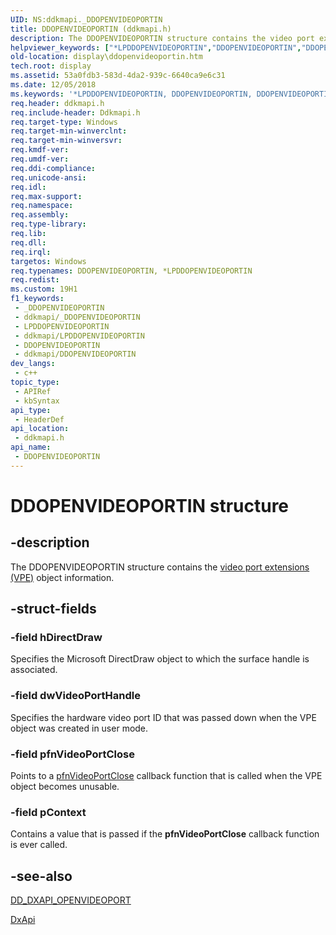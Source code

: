 ```yaml
---
UID: NS:ddkmapi._DDOPENVIDEOPORTIN
title: DDOPENVIDEOPORTIN (ddkmapi.h)
description: The DDOPENVIDEOPORTIN structure contains the video port extensions (VPE) object information.
helpviewer_keywords: ["*LPDDOPENVIDEOPORTIN","DDOPENVIDEOPORTIN","DDOPENVIDEOPORTIN structure [Display Devices]","LPDDOPENVIDEOPORTIN","LPDDOPENVIDEOPORTIN structure pointer [Display Devices]","ddkmapi/DDOPENVIDEOPORTIN","ddkmapi/LPDDOPENVIDEOPORTIN","ddstrcts_946323a4-8ead-46d5-aa18-2a3e1eaef2f1.xml","display.ddopenvideoportin"]
old-location: display\ddopenvideoportin.htm
tech.root: display
ms.assetid: 53a0fdb3-583d-4da2-939c-6640ca9e6c31
ms.date: 12/05/2018
ms.keywords: '*LPDDOPENVIDEOPORTIN, DDOPENVIDEOPORTIN, DDOPENVIDEOPORTIN structure [Display Devices], LPDDOPENVIDEOPORTIN, LPDDOPENVIDEOPORTIN structure pointer [Display Devices], ddkmapi/DDOPENVIDEOPORTIN, ddkmapi/LPDDOPENVIDEOPORTIN, ddstrcts_946323a4-8ead-46d5-aa18-2a3e1eaef2f1.xml, display.ddopenvideoportin'
req.header: ddkmapi.h
req.include-header: Ddkmapi.h
req.target-type: Windows
req.target-min-winverclnt: 
req.target-min-winversvr: 
req.kmdf-ver: 
req.umdf-ver: 
req.ddi-compliance: 
req.unicode-ansi: 
req.idl: 
req.max-support: 
req.namespace: 
req.assembly: 
req.type-library: 
req.lib: 
req.dll: 
req.irql: 
targetos: Windows
req.typenames: DDOPENVIDEOPORTIN, *LPDDOPENVIDEOPORTIN
req.redist: 
ms.custom: 19H1
f1_keywords:
 - _DDOPENVIDEOPORTIN
 - ddkmapi/_DDOPENVIDEOPORTIN
 - LPDDOPENVIDEOPORTIN
 - ddkmapi/LPDDOPENVIDEOPORTIN
 - DDOPENVIDEOPORTIN
 - ddkmapi/DDOPENVIDEOPORTIN
dev_langs:
 - c++
topic_type:
 - APIRef
 - kbSyntax
api_type:
 - HeaderDef
api_location:
 - ddkmapi.h
api_name:
 - DDOPENVIDEOPORTIN
---
```


# DDOPENVIDEOPORTIN structure


## -description

The DDOPENVIDEOPORTIN structure contains the <a href="/windows-hardware/drivers/">video port extensions (VPE)</a> object information.

## -struct-fields

### -field hDirectDraw

Specifies the Microsoft DirectDraw object to which the surface handle is associated.

### -field dwVideoPortHandle

Specifies the hardware video port ID that was passed down when the VPE object was created in user mode.

### -field pfnVideoPortClose

Points to a <a href="/windows/desktop/api/ddkmapi/nc-ddkmapi-lpdd_notifycallback">pfnVideoPortClose</a> callback function that is called when the VPE object becomes unusable.

### -field pContext

Contains a value that is passed if the <b>pfnVideoPortClose</b> callback function is ever called.

## -see-also

<a href="/previous-versions/windows/hardware/drivers/ff551498(v=vs.85)">DD_DXAPI_OPENVIDEOPORT</a>



<a href="/windows-hardware/drivers/ddi/content/dxapi/nf-dxapi-dxapi">DxApi</a>